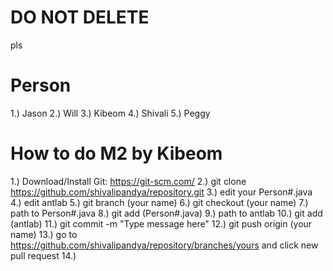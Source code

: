 # DO NOT DELETE
pls

# Person #
1.) Jason
2.) Will
3.) Kibeom
4.) Shivali
5.) Peggy

# How to do M2 by Kibeom
1.) Download/Install Git: https://git-scm.com/
2.) git clone https://github.com/shivalipandya/repository.git
3.) edit your Person#.java
4.) edit antlab
5.) git branch (your name)
6.) git checkout (your name)
7.) path to Person#.java
8.) git add (Person#.java)
9.) path to antlab
10.) git add (antlab)
11.) git commit -m "Type message here"
12.) git push origin (your name)
13.) go to https://github.com/shivalipandya/repository/branches/yours and click new pull request
14.) 


